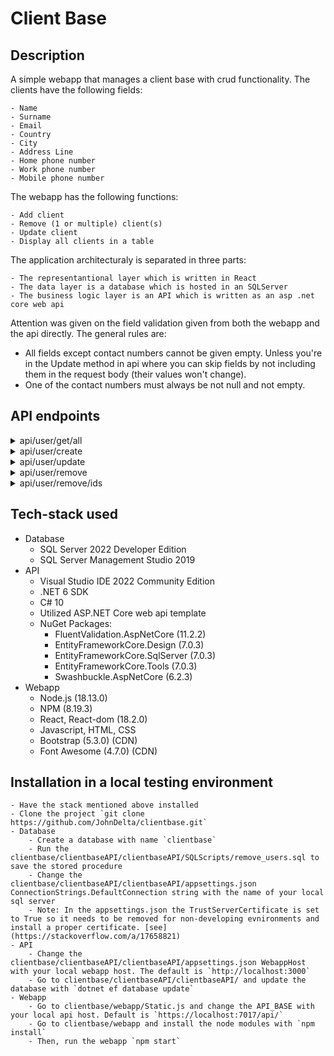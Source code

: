 # Client Base

## Description

A simple webapp that manages a client base with crud functionality.
The clients have the following fields:

    - Name
    - Surname
    - Email
    - Country
    - City
    - Address Line
    - Home phone number
    - Work phone number
    - Mobile phone number


The webapp has the following functions:

    - Add client
    - Remove (1 or multiple) client(s)
    - Update client
    - Display all clients in a table

The application architecturaly is separated in three parts:

    - The representantional layer which is written in React
    - The data layer is a database which is hosted in an SQLServer
    - The business logic layer is an API which is written as an asp .net core web api

Attention was given on the field validation given from both
the webapp and the api directly.
The general rules are:

 - All fields except contact numbers cannot be given empty. Unless you're in the Update method in api where you can skip fields by not including them in the request body (their values won't change).
 - One of the contact numbers must always be not null and not empty.

## API endpoints

<details>
    <summary>api/user/get/all</summary>
    
    Media Type: `application/json`

    Method: `GET`

    Request Body: -

    Response Body:

    ```
    [
        {
            "userId": 0,
            "name": "string",
            "surname": "string",
            "email": "string",
            "country": "string",
            "city": "string",
            "addressLine": "string",
            "mobilePhoneNumber": "string",
            "homePhoneNumber": "string",
            "workPhoneNumber": "string"
        }
    ]
    ```

</details>

<details>
    <summary>api/user/create</summary>
    
    Media Type: `application/json`

    Method: `POST`

    Request Body: 
    
    ```
    [
        {
            "name": "string",
            "surname": "string",
            "email": "string",
            "country": "string",
            "city": "string",
            "addressLine": "string",
            "mobilePhoneNumber": "string",
            "homePhoneNumber": "string",
            "workPhoneNumber": "string"
        }
    ]

    Response Body:

    ```
    [
        {
            "userId": 0,
            "name": "string",
            "surname": "string",
            "email": "string",
            "country": "string",
            "city": "string",
            "addressLine": "string",
            "mobilePhoneNumber": "string",
            "homePhoneNumber": "string",
            "workPhoneNumber": "string"
        }
    ]
    ```

</details>

<details>
    <summary>api/user/update</summary>
    
    Media Type: `application/json`

    Method: `PUT`

    Request Body: 
    
    ```
    [
        {
            "userId": 0,
            "name": "string",
            "surname": "string",
            "email": "string",
            "country": "string",
            "city": "string",
            "addressLine": "string",
            "mobilePhoneNumber": "string",
            "homePhoneNumber": "string",
            "workPhoneNumber": "string"
        }
    ]

    Response Body:

    ```
    [
        {
            "userId": 0,
            "name": "string",
            "surname": "string",
            "email": "string",
            "country": "string",
            "city": "string",
            "addressLine": "string",
            "mobilePhoneNumber": "string",
            "homePhoneNumber": "string",
            "workPhoneNumber": "string"
        }
    ]
    ```

</details>

<details>
    <summary>api/user/remove</summary>
    
    Media Type: `application/json`

    Method: 'DELETE'

    Request Body: 
    
    ```
    [
        0
    ]

    Response Body:

    ```
    [
        {
            "userId": 0,
            "name": "string",
            "surname": "string",
            "email": "string",
            "country": "string",
            "city": "string",
            "addressLine": "string",
            "mobilePhoneNumber": "string",
            "homePhoneNumber": "string",
            "workPhoneNumber": "string"
        }
    ]
    ```

</details>

<details>
    <summary>api/user/remove/ids</summary>
    
    Media Type: `application/json`

    Method: `DELETE`

    Request Body: 
    
    ```
    [
        0, 1, 2
    ]

    Response Body: -

</details>


## Tech-stack used

- Database
    - SQL Server 2022 Developer Edition
    - SQL Server Management Studio 2019
- API
    - Visual Studio IDE 2022 Community Edition
    - .NET 6 SDK
    - C# 10
    - Utilized ASP.NET Core web api template
    - NuGet Packages:
        - FluentValidation.AspNetCore (11.2.2)
        - EntityFrameworkCore.Design (7.0.3)
        - EntityFrameworkCore.SqlServer (7.0.3)
        - EntityFrameworkCore.Tools (7.0.3)
        - Swashbuckle.AspNetCore (6.2.3)
- Webapp
    - Node.js (18.13.0)
    - NPM (8.19.3)
    - React, React-dom (18.2.0)
    - Javascript, HTML, CSS
    - Bootstrap (5.3.0) (CDN)
    - Font Awesome (4.7.0) (CDN)


## Installation in a local testing environment

    - Have the stack mentioned above installed
    - Clone the project `git clone https://github.com/JohnDelta/clientbase.git`
    - Database
        - Create a database with name `clientbase`
        - Run the clientbase/clientbaseAPI/clientbaseAPI/SQLScripts/remove_users.sql to save the stored procedure
        - Change the clientbase/clientbaseAPI/clientbaseAPI/appsettings.json ConnectionStrings.DefaultConnection string with the name of your local sql server
        - Note: In the appsettings.json the TrustServerCertificate is set to True so it needs to be removed for non-developing evnironments and install a proper certificate. [see](https://stackoverflow.com/a/17658821)
    - API
        - Change the clientbase/clientbaseAPI/clientbaseAPI/appsettings.json WebappHost with your local webapp host. The default is `http://localhost:3000`
        - Go to clientbase/clientbaseAPI/clientbaseAPI/ and update the database with `dotnet ef database update`
    - Webapp
        - Go to clientbase/webapp/Static.js and change the API_BASE with your local api host. Default is `https://localhost:7017/api/`
        - Go to clientbase/webapp and install the node modules with `npm install`
        - Then, run the webapp `npm start`